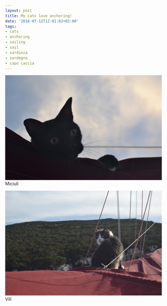 ```yaml
---
layout: post
title: My cats love anchoring!
date: '2016-07-12T12:01:02+02:00'
tags:
- cats
- anchoring
- sailing
- sail
- sardinia
- sardegna
- capo caccia
---
```

![Miciuli](/files/tumblr_oa29g45rVz1tq106bo1_1280.jpg)
Miciuli

![Vili](/files/tumblr_oa29g45rVz1tq106bo2_1280.jpg)
Vili
